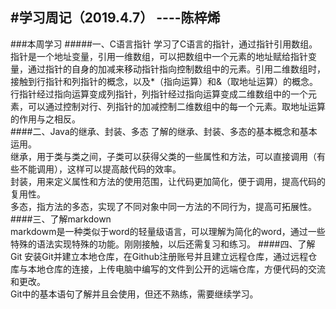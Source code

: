 
#学习周记（2019.4.7）
----陈梓烯
---
###本周学习
#####一、C语言指针 
学习了C语言的指针，通过指针引用数组。指针是一个地址变量，引用一维数组，可以把数组中一个元素的地址赋给指针变量，通过指针的自身的加减来移动指针指向控制数组中的元素。引用二维数组时，接触到行指针和列指针的概念，以及*（指向运算）和&（取地址运算）的概念。行指针经过指向运算变成列指针，列指针经过指向运算变成二维数组中的一个元素，可以通过控制对行、列指针的加减控制二维数组中的每一个元素。取地址运算的作用与之相反。              
####二、Java的继承、封装、多态
了解的继承、封装、多态的基本概念和基本运用。  
继承，用于类与类之间，子类可以获得父类的一些属性和方法，可以直接调用（有些不能调用），这样可以提高敲代码的效率。  
封装，用来定义属性和方法的使用范围，让代码更加简化，便于调用，提高代码的复用性。  
多态，指方法的多态，实现了不同对象中同一方法的不同行为，提高可拓展性。
####三、了解markdown  
markdowm是一种类似于word的轻量级语言，可以理解为简化的word，通过一些特殊的语法实现特殊的功能。刚刚接触，以后还需复习和练习。
####四、了解Git
安装Git并建立本地仓库，在Github注册账号并且建立远程仓库，通过远程仓库与本地仓库的连接，上传电脑中编写的文件到公开的远端仓库，方便代码的交流和更改。  
Git中的基本语句了解并且会使用，但还不熟练，需要继续学习。

